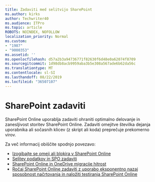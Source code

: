 ```yaml
---
title: Zadaviti med selitvijo SharePoint
ms.author: kirks
author: Techwriter40
ms.audience: ITPro
ms.topic: article
ROBOTS: NOINDEX, NOFOLLOW
localization_priority: Normal
ms.custom:
- "1987"
- "9000353"
ms.assetid: ''
ms.openlocfilehash: d57a2b3a94736771f82630f6d48e0a62074f8709
ms.sourcegitcommit: 1d98db8acb9959aba3b5e308a567ade6b62da56c
ms.translationtype: MT
ms.contentlocale: sl-SI
ms.lasthandoff: 08/22/2019
ms.locfileid: "36507107"
---
```

# <a name="sharepoint-throttling"></a>SharePoint zadaviti

SharePoint Online uporablja zadaviti ohraniti optimalno delovanje in zanesljivost storitev SharePoint Online. Zadaviti omejitve številka dejanja uporabnika ali sočasnih klicev (z skript ali koda) preprečuje prekomerno virov.

Za več informacij obiščite spodnjo povezavo:

- [Izogibajte se omeji ali blokira v SharePoint Online](https://docs.microsoft.com/sharepoint/dev/general-development/how-to-avoid-getting-throttled-or-blocked-in-sharepoint-online)
- [Selitev podatkov in SPO zadaviti](https://blogs.technet.microsoft.com/sposupport/2017/08/12/data-migration-and-spo-service-throttling/)
- [SharePoint Online in OneDrive migracije hitrost](https://docs.microsoft.com/sharepointmigration/sharepoint-online-and-onedrive-migration-speed)
- [Ročaj SharePoint Online zadaviti z uporabo eksponentno nazaj](https://docs.microsoft.com/sharepoint/dev/solution-guidance/handle-sharepoint-online-throttling-by-using-exponential-back-off)
[sposobnost načrtovanja in naložiti testiranja SharePoint Online](https://support.office.com/article/Capacity-planning-and-load-testing-SharePoint-Online-c932bd9b-fb9a-47ab-a330-6979d03688c0)